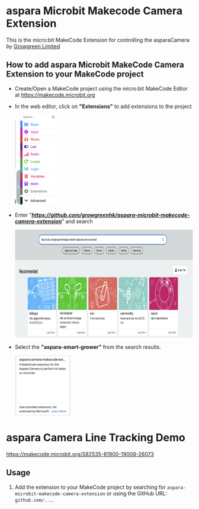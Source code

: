 # aspara Microbit Makecode Camera Extension 

This is the micro:bit MakeCode Extension for controlling the asparaCamera by [Growgreen Limited](https://www.grow-green.com/)

## How to add aspara Microbit MakeCode Camera Extension to your MakeCode project

* Create/Open a MakeCode project using the micro:bit MakeCode Editor at https://makecode.microbit.org
* In the web editor, click on <B>"Extensions"</B> to add extensions to the project

    <img src="./pngs/proj_ext_b4.png" width=114 height=245>

* Enter "<I><B>https://github.com/growgreenhk/aspara-microbit-makecode-camera-extension</B></I>" and search

    <img src="./pngs/proj_ext_search.png" width=889 height=291>

* Select the <B>"aspara-smart-grower"</B> from the search results.

    <img src= "./pngs/proj_ext_result.png" width=150 height=163>

# aspara Camera Line Tracking Demo
https://makecode.microbit.org/S82535-81900-19008-26073

## Usage
1. Add the extension to your MakeCode project by searching for `aspara-microbit-makecode-camera-extension` or using the GitHub URL: `github.com/...`.